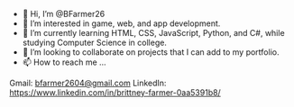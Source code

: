 - 👋 Hi, I’m @BFarmer26
- 👀 I’m interested in game, web, and app development. 
- 🌱 I’m currently learning HTML, CSS, JavaScript, Python, and C#, while studying Computer Science in college.
- 💞️ I’m looking to collaborate on projects that I can add to my portfolio.
- 📫 How to reach me ... 

Gmail: bfarmer2604@gmail.com
LinkedIn: https://www.linkedin.com/in/brittney-farmer-0aa5391b8/


<!---
BFarmer26/BFarmer26 is a ✨ special ✨ repository because its `README.md` (this file) appears on your GitHub profile.
You can click the Preview link to take a look at your changes.
--->
